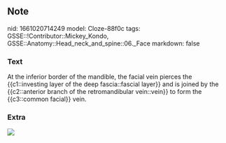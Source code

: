 ## Note
nid: 1661020714249
model: Cloze-88f0c
tags: GSSE::!Contributor::Mickey_Kondo, GSSE::Anatomy::Head_neck_and_spine::06._Face
markdown: false

### Text
At the inferior border of the mandible, the facial vein pierces the {{c1::investing layer of the deep fascia::fascial layer}} and is joined by the {{c2::anterior branch of the retromandibular vein::vein}} to form the {{c3::common facial}} vein.

### Extra
<img src="B9780323068079000077_gr4.jpg">
